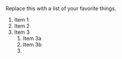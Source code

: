 Replace this with a list of your favorite things.
1. Item 1
2. Item 2
3. Item 3
   1. Item 3a
   2. Item 3b
   3. 
